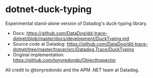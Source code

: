 # dotnet-duck-typing

Experimental stand-alone version of Datadog's duck-typing library.

- Docs: https://github.com/DataDog/dd-trace-dotnet/blob/master/docs/development/DuckTyping.md
- Source code at Datadog: https://github.com/DataDog/dd-trace-dotnet/tree/master/tracer/src/Datadog.Trace/DuckTyping
- Original implementation: https://github.com/tonyredondo/ObjectInspector

All credit to @tonyredondo and the APM .NET team at Datadog.

